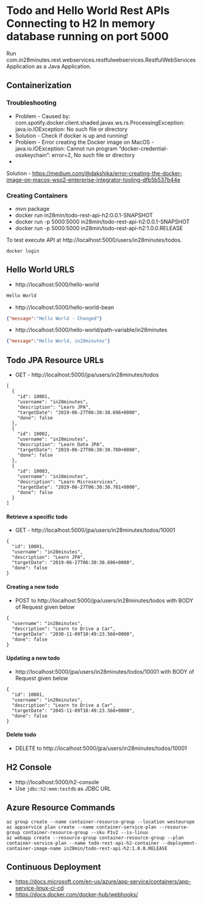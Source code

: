 # Todo and Hello World Rest APIs Connecting to H2 In memory database running on port 5000

Run com.in28minutes.rest.webservices.restfulwebservices.RestfulWebServicesApplication as a Java Application.

## Containerization

### Troubleshooting

- Problem - Caused by: com.spotify.docker.client.shaded.javax.ws.rs.ProcessingException: java.io.IOException: No such
  file or directory
- Solution - Check if docker is up and running!
- Problem - Error creating the Docker image on MacOS - java.io.IOException: Cannot run program
  “docker-credential-osxkeychain”: error=2, No such file or directory
-
Solution - https://medium.com/@dakshika/error-creating-the-docker-image-on-macos-wso2-enterprise-integrator-tooling-dfb5b537b44e

### Creating Containers

- mvn package
- docker run in28min/todo-rest-api-h2:0.0.1-SNAPSHOT
- docker run -p 5000:5000 in28min/todo-rest-api-h2:0.0.1-SNAPSHOT
- docker run -p 5000:5000 in28min/todo-rest-api-h2:1.0.0.RELEASE

To test execute API at http://localhost:5000/users/in28minutes/todos.

```
docker login
```

## Hello World URLS

- http://localhost:5000/hello-world

```txt
Hello World
```

- http://localhost:5000/hello-world-bean

```json
{"message":"Hello World - Changed"}
```

- http://localhost:5000/hello-world/path-variable/in28minutes

```json
{"message":"Hello World, in28minutes"}
```

## Todo JPA Resource URLs

- GET - http://localhost:5000/jpa/users/in28minutes/todos

```
[
  {
    "id": 10001,
    "username": "in28minutes",
    "description": "Learn JPA",
    "targetDate": "2019-06-27T06:30:30.696+0000",
    "done": false
  },
  {
    "id": 10002,
    "username": "in28minutes",
    "description": "Learn Data JPA",
    "targetDate": "2019-06-27T06:30:30.700+0000",
    "done": false
  },
  {
    "id": 10003,
    "username": "in28minutes",
    "description": "Learn Microservices",
    "targetDate": "2019-06-27T06:30:30.701+0000",
    "done": false
  }
]
```

#### Retrieve a specific todo

- GET - http://localhost:5000/jpa/users/in28minutes/todos/10001

```
{
  "id": 10001,
  "username": "in28minutes",
  "description": "Learn JPA",
  "targetDate": "2019-06-27T06:30:30.696+0000",
  "done": false
}
```

#### Creating a new todo

- POST to http://localhost:5000/jpa/users/in28minutes/todos with BODY of Request given below

```
{
  "username": "in28minutes",
  "description": "Learn to Drive a Car",
  "targetDate": "2030-11-09T10:49:23.566+0000",
  "done": false
}
```

#### Updating a new todo

- http://localhost:5000/jpa/users/in28minutes/todos/10001 with BODY of Request given below

```
{
  "id": 10001,
  "username": "in28minutes",
  "description": "Learn to Drive a Car",
  "targetDate": "2045-11-09T10:49:23.566+0000",
  "done": false
}
```

#### Delete todo

- DELETE to http://localhost:5000/jpa/users/in28minutes/todos/10001

## H2 Console

- http://localhost:5000/h2-console
- Use `jdbc:h2:mem:testdb` as JDBC URL

## Azure Resource Commands

```
az group create --name container-resource-group --location westeurope
az appservice plan create --name container-service-plan --resource-group container-resource-group --sku P1v2 --is-linux
az webapp create --resource-group container-resource-group --plan container-service-plan --name todo-rest-api-h2-container --deployment-container-image-name in28min/todo-rest-api-h2:1.0.0.RELEASE
```

## Continuous Deployment

- https://docs.microsoft.com/en-us/azure/app-service/containers/app-service-linux-ci-cd
- https://docs.docker.com/docker-hub/webhooks/